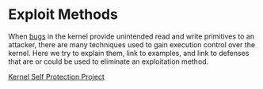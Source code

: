 Exploit Methods
===============

When [bugs](Bug_Classes "wikilink") in the kernel provide unintended
read and write primitives to an attacker, there are many techniques used
to gain execution control over the kernel. Here we try to explain them,
link to examples, and link to defenses that are or could be used to
eliminate an exploitation method.

[Kernel Self Protection Project](/ "wikilink")
